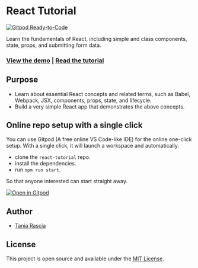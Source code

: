 # React Tutorial

[![Gitpod Ready-to-Code](https://img.shields.io/badge/Gitpod-Ready--to--Code-blue?logo=gitpod)](https://gitpod.io/#https://github.com/taniarascia/react-tutorial) 

Learn the fundamentals of React, including simple and class components, state, props, and submitting form data.

### [View the demo](https://taniarascia.github.io/react-tutorial/) | [Read the tutorial](https://www.taniarascia.com/getting-started-with-react/)

## Purpose

- Learn about essential React concepts and related terms, such as Babel, Webpack, JSX, components, props, state, and lifecycle.
- Build a very simple React app that demonstrates the above concepts.

## Online repo setup with a single click

You can use Gitpod (A free online VS Code-like IDE) for the online one-click setup. With a single click, it will launch a workspace and automatically.

- clone the `react-tutorial` repo.
- install the dependencies.
- run `npm run start`.

So that anyone interested can start straight away.

[![Open in Gitpod](https://gitpod.io/button/open-in-gitpod.svg)](https://gitpod.io/#https://github.com/taniarascia/react-tutorial)

## Author

- [Tania Rascia](https://www.taniarascia.com)

## License

This project is open source and available under the [MIT License](LICENSE).
